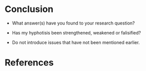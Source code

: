 Conclusion
==========
 
- What answer(s) have you found to your research question?

- Has my hyphotisis been strengthened, weakened or falisified?

- Do not introduce issues that have not been mentioned earlier. 


References
==========